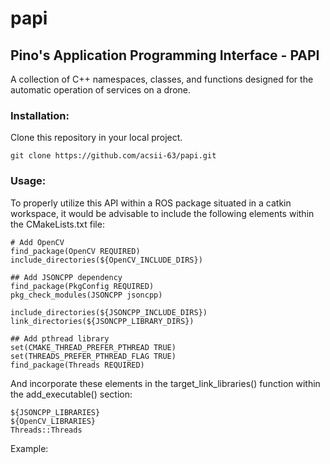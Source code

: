 # papi
## Pino's Application Programming Interface - PAPI
A collection of C++ namespaces, classes, and functions designed for the automatic operation of services on a drone.
### Installation:
  Clone this repository in your local project.
```
git clone https://github.com/acsii-63/papi.git
```
### Usage:
<!--   - Utilizing this API in a similar manner to a C++ header file.
  - In the include path of your C++ program, add the following statement:
```
#include "/path-to-the-repository/papi/PAPI.h"
``` -->
  To properly utilize this API within a ROS package situated in a catkin workspace, it would be advisable to include the following elements within the CMakeLists.txt file:
```
# Add OpenCV
find_package(OpenCV REQUIRED)
include_directories(${OpenCV_INCLUDE_DIRS})

## Add JSONCPP dependency
find_package(PkgConfig REQUIRED)
pkg_check_modules(JSONCPP jsoncpp)

include_directories(${JSONCPP_INCLUDE_DIRS})
link_directories(${JSONCPP_LIBRARY_DIRS})

## Add pthread library
set(CMAKE_THREAD_PREFER_PTHREAD TRUE)
set(THREADS_PREFER_PTHREAD_FLAG TRUE)
find_package(Threads REQUIRED)
```
  And incorporate these elements in the target_link_libraries() function within the add_executable() section:
```
${JSONCPP_LIBRARIES}
${OpenCV_LIBRARIES}
Threads::Threads
```
Example:

<!-- ![Image Alt Text](docs/cmake_img1.png) -->
